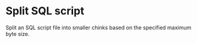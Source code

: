 # Split SQL script
Split an SQL script file into smaller chinks based on the specified maximum byte size.
